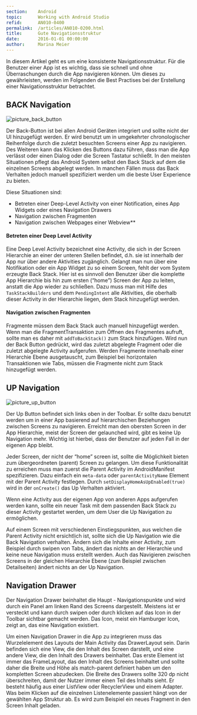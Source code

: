 ```yaml
---
section:    Android
topic:      Working with Android Studio
refid:      AN010-0400
permalink:  /articles/AN010-0200.html
title:      Gute Navigationsstruktur
date:       2016-01-01 00:00:00
author:     Marina Meier
---
```



In diesem Artikel geht es um eine konsistente Navigationsstruktur. Für die Benutzer einer App ist es wichtig, dass sie schnell und ohne Überraschungen durch die App navigieren können. Um dieses zu gewährleisten, werden im Folgenden die Best Practises bei der Erstellung einer Navigationsstruktur betrachtet.


## BACK Navigation

![picture_back_button]()

Der Back-Button ist bei allen Android Geräten integriert und sollte nicht der UI hinzugefügt werden. Er wird benutzt um in umgekehrter chronologischer Reihenfolge durch die zuletzt besuchten Screens einer App zu navigieren. Des Weiteren kann das Klicken des Buttons dazu führen, dass man die App verlässt oder einen Dialog oder die Screen Tastatur schließt.
In den meisten Situationen pflegt das Android System selbst den Back Stack auf dem die einzelnen Screens abgelegt werden. In manchen Fällen muss das Back Verhalten jedoch manuell spezifiziert werden um die beste User Experience zu bieten.

Diese Situationen sind:

* Betreten einer Deep-Level Activity von einer Notification, eines App Widgets oder eines Navigation Drawers
* Navigation zwischen Fragmenten
* Navigation zwischen Webpages einer Webview**

#### Betreten einer Deep Level Activity

Eine Deep Level Activity bezeichnet eine Activity, die sich in der Screen Hierarchie an einer der unteren Stellen befindet, d.h. sie ist innerhalb der App nur über andere Aktivities zugänglich. Gelangt man nun über eine Notifikation oder ein App Widget zu so einem Screen, fehlt der vom System erzeugte Back Stack. Hier ist es sinnvoll den Benutzer über die komplette App Hierarchie bis hin zum ersten (“home”) Screen der App zu leiten, anstatt die App wieder zu schließen.
Dazu muss man mit Hilfe des `TaskStackBuilders` und dem `PendingIntent` alle Aktivities, die oberhalb dieser Activity in der Hierarchie liegen, dem Stack hinzugefügt werden.

#### Navigation zwischen Fragmenten

Fragmente müssen dem Back Stack auch manuell hinzugefügt werden. Wenn man die FragmentTransaktion zum Öffnen des Fragmentes aufruft, sollte man es daher mit `addToBackStack()` zum Stack hinzufügen. Wird nun der Back Button gedrückt, wird das zuletzt abgelegte Fragment oder die zuletzt abgelegte Activity aufgerufen.
Werden Fragmente innerhalb einer Hierarchie Ebene ausgetauscht, zum Beispiel bei horizontalen Transaktionen wie Tabs, müssen die Fragmente nicht zum Stack hinzugefügt werden.




## UP Navigation

![picture_up_button]()

Der Up Button befindet sich links oben in der Toolbar. Er sollte dazu benutzt werden um in einer App basierend auf hierarchischen Beziehungen zwischen Screens zu navigieren. Erreicht man den obersten Screen in der App Hierarchie, meist der Screen der gelaunched wird, gibt es keine Up Navigation mehr. Wichtig ist hierbei, dass der Benutzer auf jeden Fall in der eigenen App bleibt.

Jeder Screen, der nicht der “home” screen ist, sollte die Möglichkeit bieten zum übergeordneten (parent) Screen zu gelangen. Um diese Funktionalität zu erreichen muss man zuerst die Parent Activity im AndroidManifest spezifizieren. Dazu einfach ein `meta-data` oder `parentActivityName` Element mit der Parent Activity festlegen. Durch `setDisplayHomeAsUpEnabled(true)` wird in der `onCreate()` das Up Verhalten aktiviert.

Wenn eine Activity aus der eigenen App von anderen Apps aufgerufen werden kann, sollte ein neuer Task mit dem passenden Back Stack zu dieser Activity gestartet werden, um dem User die Up Navigation zu ermöglichen.

Auf einem Screen mit verschiedenen Einstiegspunkten, aus welchen die Parent Activity nicht ersichtlich ist, sollte sich die Up Navigation wie die Back Navigation verhalten. Ändern sich die Inhalte einer Activity, zum Beispiel durch swipen von Tabs, ändert das nichts an der Hierarchie und keine neue Navigation muss erstellt werden. Auch das Navigieren zwischen Screens in der gleichen Hierarchie Ebene (zum Beispiel zwischen Detailseiten)  ändert nichts an der Up Navigation.




## Navigation Drawer

Der Navigation Drawer beinhaltet die Haupt - Navigationspunkte und wird durch ein Panel am linken Rand des Screens dargestellt. Meistens ist er versteckt und kann durch swipen oder durch klicken auf das Icon in der Toolbar sichtbar gemacht werden. Das Icon, meist ein Hamburger Icon, zeigt an, das eine Navigation existiert.

Um einen Navigation Drawer in die App zu integrieren muss das Wurzelelement des Layouts der Main Activity das DrawerLayout sein. Darin befinden sich eine View, die den Inhalt des Screen darstellt, und eine andere View, die den Inhalt des Drawers beinhaltet. Das erste Element ist immer das FrameLayout, das den Inhalt des Screens beinhaltet und sollte daher die Breite und Höhe als match-parent definiert haben um den kompletten Screen abzudecken. Die Breite des Drawers sollte 320 dp nicht überschreiten, damit der Nutzer immer einen Teil des Inhalts sieht. Er besteht häufig aus einer ListView oder RecyclerView und einem Adapter. Was beim Klicken auf die einzelnen Listenelemente  passiert hängt von der gewählten App Struktur ab. Es wird zum Beispiel ein neues Fragment in den Screen Inhalt geladen.
